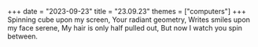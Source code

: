 +++
date = "2023-09-23"
title = "23.09.23"
themes = ["computers"]
+++
Spinning cube upon my screen,
Your radiant geometry,
Writes smiles upon my face serene,
My hair is only half pulled out,
But now I watch you spin between.
